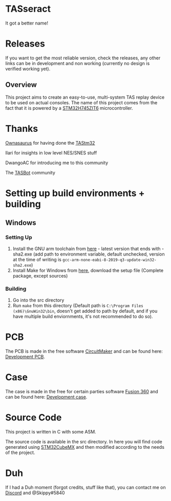 # TASseract
It got a better name!

# Releases
If you want to get the most reliable version, check the releases, any other links can be in development and non working (currently no design is verified working yet).

## Overview
This project aims to create an easy-to-use, multi-system TAS replay device to be used on actual consoles. The name of this project comes from the fact that it is powered by a [STM32H745ZIT6](https://www.st.com/en/microcontrollers-microprocessors/stm32h745zi.html) microcontroller.

# Thanks
[Ownasaurus](https://github.com/Ownasaurus) for having done the [TAStm32](https://github.com/Ownasaurus/TAStm32)

Ilari for insights in low level NES/SNES stuff

DwangoAC for introducing me to this community

The [TASBot](http://discord.tas.bot) community

# Setting up build environments + building

## Windows
### Setting Up
1. Install the GNU arm toolchain from [here](https://developer.arm.com/tools-and-software/open-source-software/developer-tools/gnu-toolchain/gnu-rm/downloads) - latest version that ends with -sha2.exe (add path to environment variable, default unchecked, version at the time of writing is `gcc-arm-none-eabi-8-2019-q3-update-win32-sha2.exe`)
2. Install Make for Windows from [here](http://gnuwin32.sourceforge.net/packages/make.htm), download the setup file (Complete package, except sources)
### Building
1. Go into the src directory
2. Run `make` from this directory (Default path is `C:\Program Files (x86)\GnuWin32\bin`, doesn't get added to path by default, and if you have multiple build enviornments, it's not recommended to do so).

# PCB
The PCB is made in the free software [CircuitMaker](https://circuitmaker.com/) and can be found here: [Development PCB](https://circuitmaker.com/Projects/Details/Hans-Anders-3/TAStm32H745ZIT6).

# Case
The case is made in the free for certain parties software [Fusion 360](http://fusion360.autodesk.com) and can be found here: [Development case](https://a360.co/2Kgfb6K).

# Source Code
This project is written in C with some ASM.

The source code is available in the src directory. In here you will find code generated using [STM32CubeMX](https://www.st.com/en/development-tools/stm32cubemx.html) and then modified according to the needs of the project.

# Duh
If I had a Duh moment (forgot credits, stuff like that), you can contact me on [Discord](http://discord.tas.bot) and @Skippy#5840
